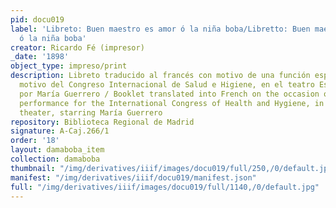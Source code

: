 ```yaml
---
pid: docu019
label: 'Libreto: Buen maestro es amor ó la niña boba/Libretto: Buen maestro es amor
  ó la niña boba'
creator: Ricardo Fé (impresor)
_date: '1898'
object_type: impreso/print
description: Libreto traducido al francés con motivo de una función especial, con
  motivo del Congreso Internacional de Salud e Higiene, en el teatro Español, protagonizada
  por María Guerrero / Booklet translated into French on the occasion of a special
  performance for the International Congress of Health and Hygiene, in the Español
  theater, starring María Guerrero
repository: Biblioteca Regional de Madrid
signature: A-Caj.266/1
order: '18'
layout: damaboba_item
collection: damaboba
thumbnail: "/img/derivatives/iiif/images/docu019/full/250,/0/default.jpg"
manifest: "/img/derivatives/iiif/docu019/manifest.json"
full: "/img/derivatives/iiif/images/docu019/full/1140,/0/default.jpg"
---
```

